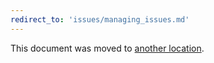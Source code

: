 ```yaml
---
redirect_to: 'issues/managing_issues.md'
---
```


This document was moved to [another location](issues/managing_issues.md).

<!-- This redirect file can be deleted after <2021-05-12>. -->
<!-- Before deletion, see: https://docs.gitlab.com/ee/development/documentation/#move-or-rename-a-page -->
